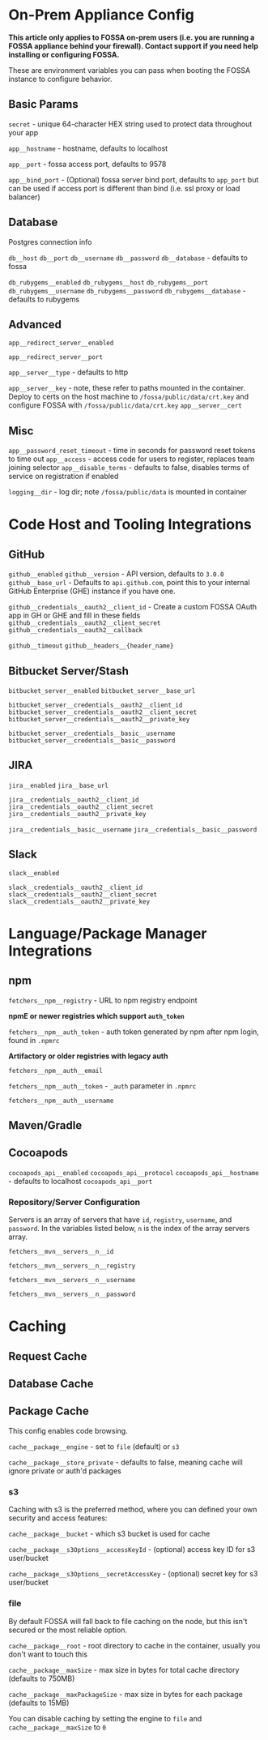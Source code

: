 # On-Prem Appliance Config

**This article only applies to FOSSA on-prem users (i.e. you are running a FOSSA appliance behind your firewall).  Contact support if you need help installing or configuring FOSSA.**

These are environment variables you can pass when booting the FOSSA instance to configure behavior.

## Basic Params

`secret` - unique 64-character HEX string used to protect data throughout your app

`app__hostname` - hostname, defaults to localhost

`app__port` - fossa access port, defaults to 9578 

`app__bind_port` - (Optional) fossa server bind port, defaults to `app_port` but can be used if access port is different than bind (i.e. ssl proxy or load balancer)

## Database

Postgres connection info

`db__host`
`db__port`
`db__username`
`db__password`
`db__database` - defaults to fossa

`db_rubygems__enabled`
`db_rubygems__host`
`db_rubygems__port`
`db_rubygems__username`
`db_rubygems__password`
`db_rubygems__database` - defaults to rubygems

## Advanced

`app__redirect_server__enabled`

`app__redirect_server__port`


`app__server__type` - defaults to http

`app__server__key` - note, these refer to paths mounted in the container.  Deploy to certs on the host machine to `/fossa/public/data/crt.key` and configure FOSSA with `/fossa/public/data/crt.key`
`app__server__cert`

## Misc

`app__password_reset_timeout` - time in seconds for password reset tokens to time out
`app__access` - access code for users to register, replaces team joining selector
`app__disable_terms` - defaults to false, disables terms of service on registration if enabled

`logging__dir` - log dir; note `/fossa/public/data` is mounted in container

# Code Host and Tooling Integrations

## GitHub 

`github__enabled` 
`github__version` - API version, defaults to `3.0.0`
`github__base_url` - Defaults to `api.github.com`, point this to your internal GitHub Enterprise (GHE) instance if you have one.

`github__credentials__oauth2__client_id` - Create a custom FOSSA OAuth app in GH or GHE and fill in these fields
`github__credentials__oauth2__client_secret`
`github__credentials__oauth2__callback`

`github__timeout`
`github__headers__{header_name}`

## Bitbucket Server/Stash 

`bitbucket_server__enabled`
`bitbucket_server__base_url`

`bitbucket_server__credentials__oauth2__client_id`
`bitbucket_server__credentials__oauth2__client_secret`
`bitbucket_server__credentials__oauth2__private_key`

`bitbucket_server__credentials__basic__username`
`bitbucket_server__credentials__basic__password`

## JIRA

`jira__enabled`
`jira__base_url`

`jira__credentials__oauth2__client_id`
`jira__credentials__oauth2__client_secret`
`jira__credentials__oauth2__private_key`

`jira__credentials__basic__username`
`jira__credentials__basic__password`

## Slack

`slack__enabled`

`slack__credentials__oauth2__client_id`
`slack__credentials__oauth2__client_secret`
`slack__credentials__oauth2__private_key`

# Language/Package Manager Integrations

## npm

`fetchers__npm__registry` - URL to npm registry endpoint

**npmE or newer registries which support `auth_token`**

`fetchers__npm__auth_token` - auth token generated by npm after npm login, found in `.npmrc`

**Artifactory or older registries with legacy auth**

`fetchers__npm__auth__email`

`fetchers__npm__auth__token` - `_auth` parameter in `.npmrc`

`fetchers__npm__auth__username`

## Maven/Gradle

## Cocoapods

`cocoapods_api__enabled`
`cocoapods_api__protocol`
`cocoapods_api__hostname` - defaults to localhost
`cocoapods_api__port`

### Repository/Server Configuration

Servers is an array of servers that have `id`, `registry`, `username`, and `password`. In the variables listed below, `n` is the index of the array servers array.

`fetchers__mvn__servers__n__id`

`fetchers__mvn__servers__n__registry`

`fetchers__mvn__servers__n__username`

`fetchers__mvn__servers__n__password`

# Caching

## Request Cache

## Database Cache

## Package Cache

This config enables code browsing. 

`cache__package__engine` - set to `file` (default) or `s3`

`cache__package__store_private` - defaults to false, meaning cache will ignore private or auth'd packages

### s3

Caching with s3 is the preferred method, where you can defined your own security and access features:

`cache__package__bucket` - which s3 bucket is used for cache

`cache__package__s3Options__accessKeyId` - (optional) access key ID for s3 user/bucket

`cache__package__s3Options__secretAccessKey` - (optional) secret key for s3 user/bucket

### file

By default FOSSA will fall back to file caching on the node, but this isn't secured or the most reliable option.

`cache__package__root` - root directory to cache in the container, usually you don't want to touch this

`cache__package__maxSize` - max size in bytes for total cache directory (defaults to 750MB)

`cache__package__maxPackageSize` - max size in bytes for each package (defaults to 15MB)

You can disable caching by setting the engine to `file` and `cache__package__maxSize` to `0`

